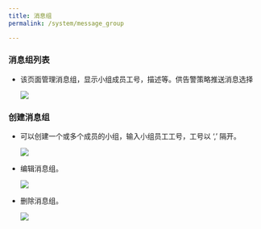 ```yaml
---
title: 消息组
permalink: /system/message_group

---
```



### 消息组列表
- 该页面管理消息组，显示小组成员工号，描述等。供告警策略推送消息选择

  ![](~@vuepress/message_group.png)

### 创建消息组
- 可以创建一个或多个成员的小组，输入小组员工工号，工号以 ‘,’ 隔开。

  ![](~@vuepress/message_group_create.png)

- 编辑消息组。

  ![](~@vuepress/message_group_edit.png)

- 删除消息组。

  ![](~@vuepress/message_group_delete.png)
